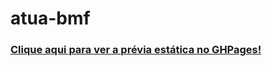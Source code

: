 # atua-bmf
### [Clique aqui para ver a prévia estática no GHPages!](https://vitorregisrr.github.io/atua-bmf/pages/)
